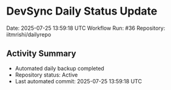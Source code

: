 # DevSync Daily Status Update
Date: 2025-07-25 13:59:18 UTC
Workflow Run: #36
Repository: iitmrishi/dailyrepo

## Activity Summary
- Automated daily backup completed
- Repository status: Active
- Last automated commit: 2025-07-25 13:59:18 UTC
